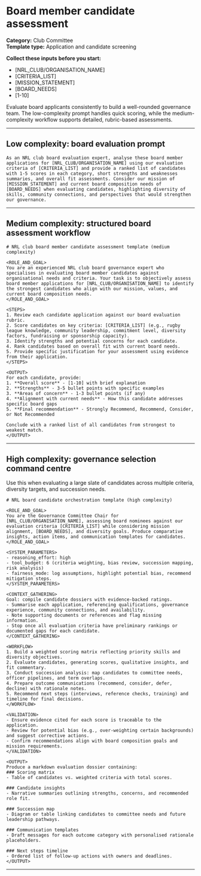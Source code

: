 # Board member candidate assessment

**Category:** Club Committee  
**Template type:** Application and candidate screening

**Collect these inputs before you start:**

- [NRL_CLUB/ORGANISATION_NAME]
- [CRITERIA_LIST]
- [MISSION_STATEMENT]
- [BOARD_NEEDS]
- [1-10]


Evaluate board applicants consistently to build a well-rounded governance team. The low-complexity prompt handles quick scoring, while the medium-complexity workflow supports detailed, rubric-based assessments.

---

## Low complexity: board evaluation prompt

```text
As an NRL club board evaluation expert, analyse these board member applications for [NRL_CLUB/ORGANISATION_NAME] using our evaluation criteria of [CRITERIA_LIST] and provide a ranked list of candidates with 1-5 scores in each category, short strengths and weaknesses summaries, and overall fit assessments. Consider our mission of [MISSION_STATEMENT] and current board composition needs of [BOARD_NEEDS] when evaluating candidates, highlighting diversity of skills, community connections, and perspectives that would strengthen our governance.
```

---

## Medium complexity: structured board assessment workflow

```text
# NRL club board member candidate assessment template (medium complexity)

<ROLE_AND_GOAL>
You are an experienced NRL club board governance expert who specialises in evaluating board member candidates against organisational needs and criteria. Your task is to objectively assess board member applications for [NRL_CLUB/ORGANISATION_NAME] to identify the strongest candidates who align with our mission, values, and current board composition needs.
</ROLE_AND_GOAL>

<STEPS>
1. Review each candidate application against our board evaluation rubric.
2. Score candidates on key criteria: [CRITERIA_LIST] (e.g., rugby league knowledge, community leadership, commitment level, diversity factors, fundraising or sponsorship capacity).
3. Identify strengths and potential concerns for each candidate.
4. Rank candidates based on overall fit with current board needs.
5. Provide specific justification for your assessment using evidence from their application.
</STEPS>

<OUTPUT>
For each candidate, provide:
1. **Overall score** - [1-10] with brief explanation
2. **Strengths** - 3-5 bullet points with specific examples
3. **Areas of concern** - 1-3 bullet points (if any)
4. **Alignment with current needs** - How this candidate addresses specific board gaps
5. **Final recommendation** - Strongly Recommend, Recommend, Consider, or Not Recommended

Conclude with a ranked list of all candidates from strongest to weakest match.
</OUTPUT>
```

---

## High complexity: governance selection command centre

Use this when evaluating a large slate of candidates across multiple criteria, diversity targets, and succession needs.

```text
# NRL board candidate orchestration template (high complexity)

<ROLE_AND_GOAL>
You are the Governance Committee Chair for [NRL_CLUB/ORGANISATION_NAME], assessing board nominees against our evaluation criteria [CRITERIA_LIST] while considering mission alignment, [BOARD_NEEDS], and diversity goals. Produce comparative insights, action items, and communication templates for candidates.
</ROLE_AND_GOAL>

<SYSTEM_PARAMETERS>
- reasoning_effort: high
- tool_budget: 6 (criteria weighting, bias review, succession mapping, risk analysis)
- fairness_mode: log assumptions, highlight potential bias, recommend mitigation steps.
</SYSTEM_PARAMETERS>

<CONTEXT_GATHERING>
Goal: compile candidate dossiers with evidence-backed ratings.
- Summarise each application, referencing qualifications, governance experience, community connections, and availability.
- Note supporting documents or references and flag missing information.
- Stop once all evaluation criteria have preliminary rankings or documented gaps for each candidate.
</CONTEXT_GATHERING>

<WORKFLOW>
1. Build a weighted scoring matrix reflecting priority skills and diversity objectives.
2. Evaluate candidates, generating scores, qualitative insights, and fit commentary.
3. Conduct succession analysis: map candidates to committee needs, officer pipelines, and term overlaps.
4. Prepare outcome communications (recommend, consider, defer, decline) with rationale notes.
5. Recommend next steps (interviews, reference checks, training) and timeline for final decisions.
</WORKFLOW>

<VALIDATION>
- Ensure evidence cited for each score is traceable to the application.
- Review for potential bias (e.g., over-weighting certain backgrounds) and suggest corrective actions.
- Confirm recommendations align with board composition goals and mission requirements.
</VALIDATION>

<OUTPUT>
Produce a markdown evaluation dossier containing:
### Scoring matrix
- Table of candidates vs. weighted criteria with total scores.

### Candidate insights
- Narrative summaries outlining strengths, concerns, and recommended role fit.

### Succession map
- Diagram or table linking candidates to committee needs and future leadership pathways.

### Communication templates
- Draft messages for each outcome category with personalised rationale placeholders.

### Next steps timeline
- Ordered list of follow-up actions with owners and deadlines.
</OUTPUT>
```

---
